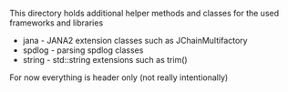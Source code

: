 This directory holds additional helper methods and classes for the used frameworks and libraries

- jana - JANA2 extension classes such as JChainMultifactory
- spdlog - parsing spdlog classes
- string - std::string extensions such as trim()

For now everything is header only (not really intentionally)
